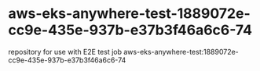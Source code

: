 # aws-eks-anywhere-test-1889072e-cc9e-435e-937b-e37b3f46a6c6-74
repository for use with E2E test job aws-eks-anywhere-test:1889072e-cc9e-435e-937b-e37b3f46a6c6-74

